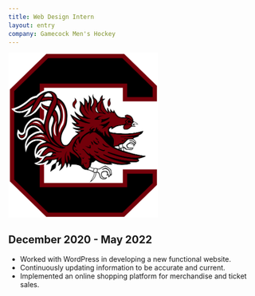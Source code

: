 ```yaml
---
title: Web Design Intern
layout: entry
company: Gamecock Men's Hockey
---
```

<img src="/assets/images/gamecock.png" alt="The logo of the University of South Carolina." width="300px">

## December 2020 - May 2022
* Worked with WordPress in developing a new functional website.
* Continuously updating information to be accurate and current.
* Implemented an online shopping platform for merchandise and ticket sales.